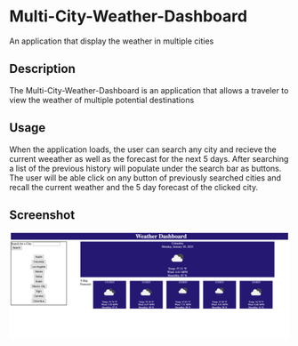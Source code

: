 # Multi-City-Weather-Dashboard
An application that display the weather in multiple cities

## Description
The Multi-City-Weather-Dashboard is an application that allows a traveler to view the weather of multiple potential destinations

## Usage
When the application loads, the user can search any city and recieve the current weeather as well as the forecast for the next 5 days. After searching a list of the previous history will populate under the search bar as buttons. The user will be able click on any button of previously searched cities and recall the current weather and the 5 day forecast of the clicked city.
## Screenshot

![Screenshot](./assets/127.0.0.1_5500_index.html%20(1).png)
